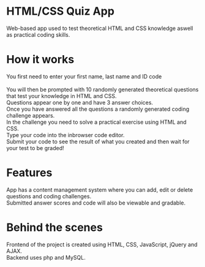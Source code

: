# HTML/CSS Quiz App

Web-based app used to test theoretical HTML and CSS knowledge aswell as practical coding skills.

# How it works

You first need to enter your first name, last name and ID code <br />
<br/>
You will then be prompted with 10 randomly generated theoretical questions that test your knowledge in HTML and CSS. <br />
Questions appear one by one and have 3 answer choices. <br />
Once you have answered all the questions a randomly generated coding challenge appears. <br/>
In the challenge you need to solve a practical exercise using HTML and CSS. <br/>
Type your code into the inbrowser code editor. <br/>
Submit your code to see the result of what you created and then wait for your test to be graded! <br/>

# Features

App has a content management system where you can add, edit or delete questions and coding challenges.<br/>
Submitted answer scores and code will also be viewable and gradable.

# Behind the scenes

Frontend of the project is created using HTML, CSS, JavaScript, jQuery and AJAX. <br/>
Backend uses php and MySQL.
